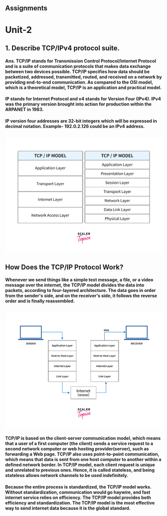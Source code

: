 ## Assignments 
# Unit-2
## 1. Describe TCP/IPv4 protocol suite.
#### Ans. TCP/IP stands for Transmission Control Protocol/Internet Protocol and is a suite of communication protocols that makes data exchange between two devices possible. TCP/IP specifies how data should be packetized, addressed, transmitted, routed, and received on a network by providing end-to-end communication. As compared to the OSI model, which is a theoretical model, TCP/IP is an application and practical model.
####  IP stands for Internet Protocol and v4 stands for Version Four (IPv4). IPv4 was the primary version brought into action for production within the ARPANET in 1983. 
####  IP version four addresses are 32-bit integers which will be expressed in decimal notation. Example- 192.0.2.126 could be an IPv4 address. 
## ![Alt text](images/2.webp "a title")
## How Does the TCP/IP Protocol Work?
#### Whenever we send things like a simple text message, a file, or a video message over the internet, the TCP/IP model divides the data into packets, according to four-layered architecture. The data goes in order from the sender's side, and on the receiver's side, it follows the reverse order and is finally reassembled.
## ![Alt text](images/3.webp "a title")
#### TCP/IP is based on the client-server communication model, which means that a user of a first computer (the client) sends a service request to a second network computer or web hosting provider(server), such as forwarding a Web page. TCP/IP also uses point-to-point communication, which means that data is sent from one host computer to another within a defined network border. In TCP/IP model, each client request is unique and unrelated to previous ones. Hence, it is called stateless, and being stateless allows network channels to be used indefinitely.

#### Because the entire process is standardized, the TCP/IP model works. Without standardization, communication would go haywire, and fast internet service relies on efficiency. The TCP/IP model provides both efficiency and standardization. The TCP/IP model is the most effective way to send internet data because it is the global standard.